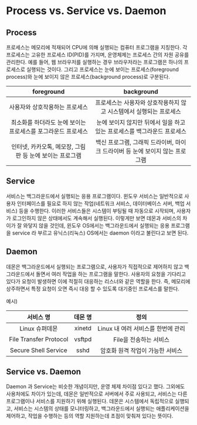 # Process vs. Service vs. Daemon

## Process
프로세스는 메모리에 적재되어 CPU에 의해 실행되는 컴퓨터 프로그램을 지칭한다. 각 프로세스는 고유한 프로세스 ID(PID)를 가지며, 운영체제는 프로세스 간의 자원 공유를 관리한다.
예를 들어, 웹 브라우저를 실행하는 경우 브라우저라는 프로그램은 하나의 프로세스로 실행되는 것이다. 그리고 프로세스는 눈에 보이는 프로세스(foreground process)와
눈에 보이지 않은 프로세스(background process)로 구분된다.

|            foreground             |background|
|:---------------------------------:|:---------------:|
|         사용자와 상호작용하는 프로세스          |프로세스는 사용자와 상호작용하지 않고 시스템에서 실행되는 프로세스|
 | 최소화를 하더라도 눈에 보이는 프로세스를 포그라운드 프로세스 |눈에 보이지 않지만 뒤에서 일을 하고 있는 프로세스를 백그라운드 프로세스|
 | 인터넷, 카카오톡, 메모장, 그림판 등 눈에 보이는 프로그램 |백신 프로그램, 그래픽 드라이버, 마이크 드라이버 등 눈에 보이지 않는 프로그램|

## Service
서비스는 백그라운드에서 실행되는 응용 프로그램이다. 윈도우 서비스는 일반적으로 사용자 인터페이스를 필요로 하지 않는 작업(네트워크 서비스, 데이터베이스 서버, 백업 서비스) 등을 수행한다.
이러한 서비스들은 시스템이 부팅될 때 자동으로 시작되며, 사용자가 로그인하지 않은 상태에서도 계속해서 실행된다.
이렇게만 보면 데몬과 서비스의 차이가 잘 와닿지 않을 것인데, 윈도우 OS에서는 백그라운드에서 실행되는 응용 프로그램을 service 라 부르고 유닉스(리눅스) OS에서는 daemon 이라고 불린다고 보면 된다.

## Daemon
데몬은 백그라운드에서 실행되는 프로그램으로, 사용자가 직접적으로 제어하지 않고 백그라운드에서 돌면서 여러 작업을 하는 프로그램을 말한다. 사용자의 요청을 기다리고 있다가
요청이 발생하면 이에 적절히 대응하는 리스너와 같은 역할을 한다. 즉, 메모리에 상주하면서 특정 요청이 오면 즉시 대응 할 수 있도록 대기중인 프로세스를 말한다.

예시)

|서비스 명	|데몬 명	|정의|
|:-----------:|:-----------------:|:-------------:|
|Linux 슈퍼데몬|xinetd|Linux 내 여러 서비스를 한번에 관리|
|File Transfer Protocol|vsftpd|File을 전송하는 서비스|
|Secure Shell Service|sshd|암호화 원격 작업이 가능한 서비스|


## Service vs. Daemon

Daemon 과 Service는 비슷한 개념이지만, 운영 체제 차이점 있다고 했다. 그외에도 사용처에도 차이가 있는데, 데몬은 일반적으로 서버에서 주로 사용되고, 서비스는 다른 프로그램이나 서비스를 지원하기 위해 실행된다.
데몬은 시스템에서 독립적으로 실행되고, 서비스는 시스템의 상태를 모니터링하고, 백그라운드에서 실행되는 애플리케이션을 제어하고, 작업을 수행하는 등의 역할 지원하는데 초점이 맞춰져 있다는 뜻이다.


